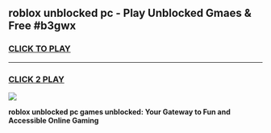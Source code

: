 
## roblox unblocked pc - Play Unblocked Gmaes & Free #b3gwx
<h3>
<a href="https://news.freeplayer.one?title=roblox_unblocked_pc&ref=27F">CLICK TO PLAY</a></h3>
<hr>

<h3>
<a href="https://news.freeplayer.one?title=roblox_unblocked_pc&ref=27F">CLICK 2 PLAY</a>
  
</h3>

<a href="https://news.freeplayer.one?title=roblox_unblocked_pc&ref=27F/"><img src="https://clearcache.store/games.png"></a>


**roblox unblocked pc games unblocked: Your Gateway to Fun and Accessible Online Gaming**
